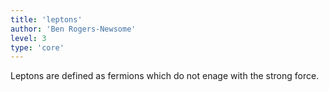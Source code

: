 ```yaml
---
title: 'leptons'
author: 'Ben Rogers-Newsome'
level: 3
type: 'core'
---
```


Leptons are defined as fermions which do not enage with the strong force.
